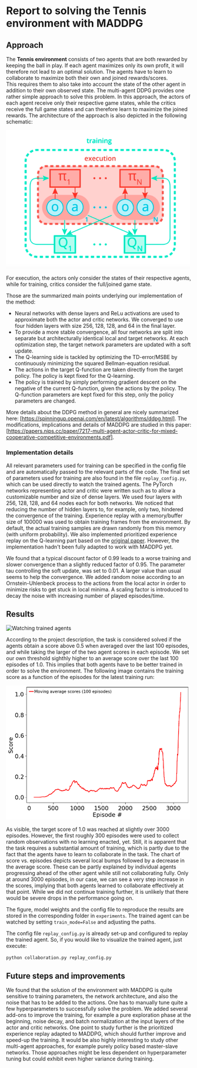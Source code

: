 # Report to solving the Tennis environment with MADDPG

## Approach

The **Tennis environment** consists of two agents that are both rewarded by
keeping the ball in play. If each agent maximizes only its own profit, it will therefore
not lead to an optimal solution. The agents have to learn to collaborate to maximize both their own and joined rewards/scores.  
This requires them to also take into account the state of the other agent in addition to their own observed state.
The multi-agent DDPG provides one rather simple approach to solve this problem. In this approach, the actors of each agent receive only their respective game states,
while the critics receive the full game states and can therefore learn to maximize the joined rewards. The architecture of the approach is also
depicted in the following schematic:

<img src="figures/maddpg.png" alt="MADDPG schematic" width="500">

For execution, the actors only consider the states of their respective agents, while
for training, critics consider the full/joined game state.

Those are the summarized main points underlying our implementation of the method:
- Neural networks with dense layers and ReLu activations are used to approximate both the actor and critic networks. We converged to use four hidden layers with size 256, 128, 128, and 64 in the final layer.
- To provide a more stable convergence, all four networks are split into separate but architecturally identical local and target networks. At each optimization step, the target network parameters are updated with a soft update.
- The Q-learning side is tackled by optimizing the TD-error/MSBE by continuously minimizing the squared Bellman-equation residual.
- The actions in the target Q-function are taken directly from the target policy. The policy is kept fixed for the Q-learning.
- The policy is trained by simply performing gradient descent on the negative of the current Q-function, given the actions by the policy. The Q-function parameters are kept fixed for this step, only the policy parameters are changed.

More details about the DDPG method in general are nicely summarized here: [https://spinningup.openai.com/en/latest/algorithms/ddpg.html].
The modifications, implications and details of MADDPG are studied in this paper: [https://papers.nips.cc/paper/7217-multi-agent-actor-critic-for-mixed-cooperative-competitive-environments.pdf].

### Implementation details

All relevant parameters used for training can be specified in the config file and are automatically passed to the relevant parts of the code.
The final set of parameters used for training are also found in the file `replay_config.py`, which can be used directly to watch the trained agents.
The PyTorch networks representing actor and critic were written such as to allow a customizable number and size of dense layers.
We used four layers with 256, 128, 128, and 64 nodes each for both networks. We noticed that reducing the number of hidden layers to, for example, only two, hindered the convergence of the training.
Experience replay with a memory/buffer size of 100000 was used to obtain training frames from the environment. By default, the actual training samples are
drawn randomly from this memory (with uniform probability). We also implemented prioritized experience replay on the Q-learning part based on the
[original paper](https://arxiv.org/pdf/1511.05952.pdf). However, the implementation hadn't been fully adapted to work with MADDPG yet.

We found that a typical discount factor of 0.99 leads to a worse training and slower convergence than a slightly reduced factor of 0.95.
The parameter tau controlling the soft update, was set to 0.01. A larger value than usual seems to help the convergence.
We added random noise according to an Ornstein-Uhlenbeck process to the actions from the local actor in order to minimize risks to get stuck in local minima. A scaling factor is introduced to decay the noise with increasing number of played episodes/time.

## Results

<img src="playing.gif" alt="Watching trained agents" width="600">

According to the project description, the task is considered solved if the agents obtain a score above 0.5 when averaged over the last
100 episodes, and while taking the larger of the two agent scores in each episode. We set our own threshold sighthly higher to an average score over the last 100 episodes of 1.0. This implies that both agents have to be better trained in order to solve the environment.
The following image contains the training score as a function of the episodes for the latest training run:

<img src="scores.png" alt="training scores" width="500">

As visible, the target score of 1.0 was reached at slightly over 3000 episodes. However, the first roughly 300 episodes were used to collect random observations with no learning enacted, yet. Still, it is apparent that the task requires a substantial amount of training, which is partly due to the fact that the agents have to learn to collaborate in the task. The chart of score vs. episodes depicts several local bumps followed by a decrease in the average score. These can be partly explained by individual agents progressing ahead of the other agent while still not collaborating fully. Only at around 3000 episodes, in our case, we can see a very step increase in the scores, implying that both agents learned to collaborate effectively at that point. While we did not continue training further, it is unlikely that there would be severe drops in the performance going on.

The figure, model weights and the config file to reproduce the results are stored in the corresponding folder
in `experiments`. The trained agent can be watched by setting `train_mode=False` and adjusting the paths.

The config file `replay_config.py` is already set-up and configured to replay the trained agent.
So, if you would like to visualize the trained agent, just execute:

`python collaboration.py replay_config.py`

## Future steps and improvements

We found that the solution of the environment with MADDPG is quite sensitive to training parameters, the network architecture, and also the noise
that has to be added to the actions. One has to manually tune quite a few hyperparameters to successfully solve the problem. We added several add-ons to improve the training,  for example a pure exploration phase at the beginning, noise decay, and batch normalization at the input layers of the actor and critic networks. One point to study further is the prioritized experience replay adapted to MADDPG, which should further improve and speed-up the training. It would be also highly interesting to study other multi-agent approaches, for example purely policy based master-slave networks. Those approaches might be less dependent on hyperparameter tuning but could exhibit even higher variance during training.
